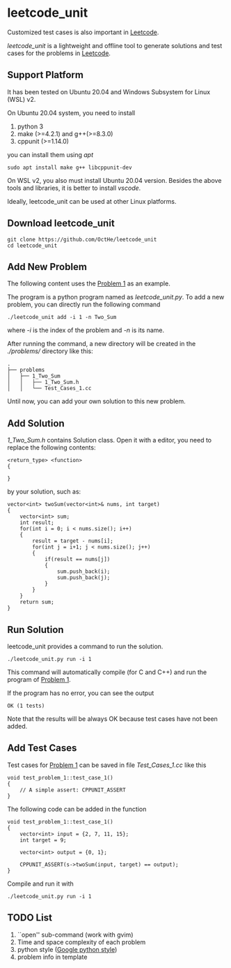 # leetcode_unit

Customized test cases is also important in [Leetcode](https://leetcode.com/).

*leetcode_unit* is a lightweight and offline tool to generate solutions and test cases for the problems in [Leetcode](https://leetcode.com/).

## Support Platform

It has been tested on Ubuntu 20.04 and Windows Subsystem for Linux (WSL) v2.

On Ubuntu 20.04 system, you need to install
1. python 3
1. make (>=4.2.1) and g++(>=8.3.0)
2. cppunit (>=1.14.0)

you can install them using *apt*
    
    sudo apt install make g++ libcppunit-dev

On WSL v2, you also must install Ubuntu 20.04 version.
Besides the above tools and libraries, it is better to install *vscode*.

Ideally, leetcode_unit can be used at other Linux platforms.

## Download leetcode_unit

    git clone https://github.com/OctHe/leetcode_unit
    cd leetcode_unit


## Add New Problem

The following content uses the [Problem 1](https://leetcode.com/problems/two-sum/) as an example.

The program is a python program named as *leetcode_unit.py*.
To add a new problem, you can directly run the following command

    ./leetcode_unit add -i 1 -n Two_Sum

where *-i* is the index of the problem and *-n* is its name.

After running the command, a new directory will be created in the *./problems/* directory like this:

    .   
    ├── problems    
    │   ├── 1_Two_Sum     
    │   │   ├── 1_Two_Sum.h   
    │   │   └── Test_Cases_1.cc    

Until now, you can add your own solution to this new problem.

## Add Solution

*1_Two_Sum.h* contains Solution class. Open it with a editor, you need to replace the following contents:

    <return_type> <function>
    {

    }

by your solution, such as:

    vector<int> twoSum(vector<int>& nums, int target) 
    {
        vector<int> sum;
        int result;
        for(int i = 0; i < nums.size(); i++)
        {
            result = target - nums[i];
            for(int j = i+1; j < nums.size(); j++)
            {
                if(result == nums[j])
                {
                    sum.push_back(i);
                    sum.push_back(j);
                }
            }
        }
        return sum;
    }

## Run Solution

leetcode_unit provides a command to run the solution.

    ./leetcode_unit.py run -i 1

This command will automatically compile (for C and C++) and run the program of [Problem 1](https://leetcode.com/problems/two-sum/).


If the program has no error, you can see the output

    OK (1 tests)

Note that the results will be always OK because test cases have not been added.

## Add Test Cases

Test cases for [Problem 1](https://leetcode.com/problems/two-sum/) can be saved in file *Test_Cases_1.cc* like this

    void test_problem_1::test_case_1()
    {
        // A simple assert: CPPUNIT_ASSERT
    }

The following code can be added in the function

    void test_problem_1::test_case_1()
    {
        vector<int> input = {2, 7, 11, 15};
        int target = 9;
        
        vector<int> output = {0, 1};

        CPPUNIT_ASSERT(s->twoSum(input, target) == output);
    }

Compile and run it with

    ./leetcode_unit.py run -i 1

## TODO List

1. ``open'' sub-command (work with gvim)
2. Time and space complexity of each problem
3. python style ([Google python style](https://google.github.io/styleguide/pyguide.html))
4. problem info in template